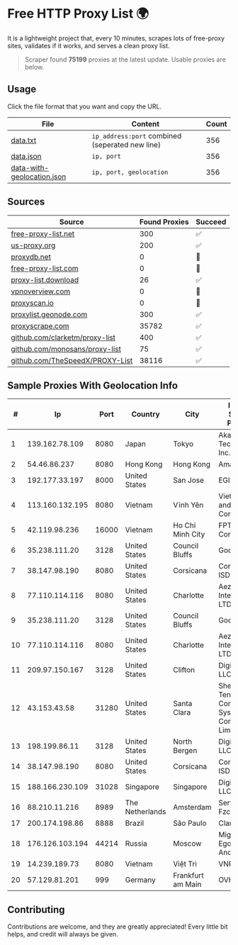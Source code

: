 
# Free HTTP Proxy List 🌍

It is a lightweight project that, every 10 minutes, scrapes lots of free-proxy sites, validates if it works, and serves a clean proxy list.


> Scraper found **75199** proxies at the latest update. Usable proxies are below.

## Usage

Click the file format that you want and copy the URL.


|File|Content|Count|
|----|-------|-----|
|[data.txt](https://raw.githubusercontent.com/themiralay/Proxy-List-World/master/data.txt)|`ip_address:port` combined (seperated new line)|356|
|[data.json](https://raw.githubusercontent.com/themiralay/Proxy-List-World/master/data.json)|`ip, port`|356|
|[data-with-geolocation.json](https://raw.githubusercontent.com/themiralay/Proxy-List-World/master/data-with-geolocation.json)|`ip, port, geolocation`|356|

## Sources

|Source|Found Proxies|Succeed|
|------|-------------|-------|
|[free-proxy-list.net](https://free-proxy-list.net)|300|✅|
|[us-proxy.org](https://www.us-proxy.org)|200|✅|
|[proxydb.net](http://proxydb.net)|0|🚫|
|[free-proxy-list.com](https://free-proxy-list.com/?page=&port=&type%5B%5D=http&type%5B%5D=https&up_time=0&search=Search)|0|🚫|
|[proxy-list.download](https://www.proxy-list.download/HTTP)|26|✅|
|[vpnoverview.com](https://vpnoverview.com/privacy/anonymous-browsing/free-proxy-servers)|0|🚫|
|[proxyscan.io](https://www.proxyscan.io)|0|🚫|
|[proxylist.geonode.com](https://proxylist.geonode.com/api/proxy-list?limit=300&page=1&sort_by=lastChecked&sort_type=desc&protocols=http,https)|300|✅|
|[proxyscrape.com](https://api.proxyscrape.com/v2/?request=displayproxies&protocol=http&timeout=10000&country=all&ssl=all&anonymity=all)|35782|✅|
|[github.com/clarketm/proxy-list](https://raw.githubusercontent.com/clarketm/proxy-list/master/proxy-list-raw.txt)|400|✅|
|[github.com/monosans/proxy-list](https://raw.githubusercontent.com/monosans/proxy-list/main/proxies/http.txt)|75|✅|
|[github.com/TheSpeedX/PROXY-List](https://raw.githubusercontent.com/TheSpeedX/PROXY-List/master/http.txt)|38116|✅|


## Sample Proxies With Geolocation Info

|#|Ip|Port|Country|City|Internet Service Provider|
|-|--|----|-------|----|-------------------------|
|1|139.162.78.109|8080|Japan|Tokyo|Akamai Technologies, Inc.|
|2|54.46.86.237|8080|Hong Kong|Hong Kong|Amazon.com|
|3|192.177.33.197|8000|United States|San Jose|EGIHosting|
|4|113.160.132.195|8080|Vietnam|Vĩnh Yên|VietNam Post and Telecom Corporation|
|5|42.119.98.236|16000|Vietnam|Ho Chi Minh City|FPT Telecom Company|
|6|35.238.111.20|3128|United States|Council Bluffs|Google LLC|
|7|38.147.98.190|8080|United States|Corsicana|Corsicana ISD|
|8|77.110.114.116|8080|United States|Charlotte|Aeza International LTD|
|9|35.238.111.20|3128|United States|Council Bluffs|Google LLC|
|10|77.110.114.116|8080|United States|Charlotte|Aeza International LTD|
|11|209.97.150.167|3128|United States|Clifton|DigitalOcean, LLC|
|12|43.153.43.58|31280|United States|Santa Clara|Shenzhen Tencent Computer Systems Company Limited|
|13|198.199.86.11|3128|United States|North Bergen|DigitalOcean, LLC|
|14|38.147.98.190|8080|United States|Corsicana|Corsicana ISD|
|15|188.166.230.109|31028|Singapore|Singapore|DigitalOcean, LLC|
|16|88.210.11.216|8989|The Netherlands|Amsterdam|Servers Tech Fzco|
|17|200.174.198.86|8888|Brazil|São Paulo|Claro S.A|
|18|176.126.103.194|44214|Russia|Moscow|Miglovets Egor Andreevich|
|19|14.239.189.73|8080|Vietnam|Việt Trì|VNPT|
|20|57.129.81.201|999|Germany|Frankfurt am Main|OVH SAS|



## Contributing

Contributions are welcome, and they are greatly appreciated! Every
little bit helps, and credit will always be given.

